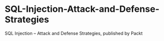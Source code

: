 # SQL-Injection-Attack-and-Defense-Strategies
SQL Injection – Attack and Defense Strategies, published by Packt
